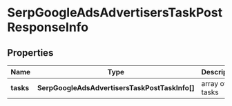 # SerpGoogleAdsAdvertisersTaskPostResponseInfo

## Properties

| Name | Type | Description | Notes |
|------------ | ------------- | ------------- | -------------|
**tasks** | **SerpGoogleAdsAdvertisersTaskPostTaskInfo[]** | array of tasks |[optional]|